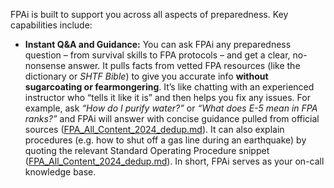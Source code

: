 FPAi is built to support you across all aspects of preparedness. Key capabilities include:  
- **Instant Q&A and Guidance:** You can ask FPAi any preparedness question – from survival skills to FPA protocols – and get a clear, no-nonsense answer. It pulls facts from vetted FPA resources (like the dictionary or _SHTF Bible_) to give you accurate info **without sugarcoating or fearmongering**. It’s like chatting with an experienced instructor who “tells it like it is” and then helps you fix any issues. For example, ask _“How do I purify water?”_ or _“What does E-5 mean in FPA ranks?”_ and FPAi will answer with concise guidance pulled from official sources ([FPA_All_Content_2024_dedup.md](file://file-8chavoigzfxzbru5bsau7m%23:~:text=,in%20the%20_compass%20guide_%20for/)). It can also explain procedures (e.g. how to shut off a gas line during an earthquake) by quoting the relevant Standard Operating Procedure snippet ([FPA_All_Content_2024_dedup.md](file://xn--file-8chavoigzfxzbru5bsau7m%23:~:text=questions%20on%20procedures:%20allie,%20how,-ul26c1c/)). In short, FPAi serves as your on-call knowledge base.
